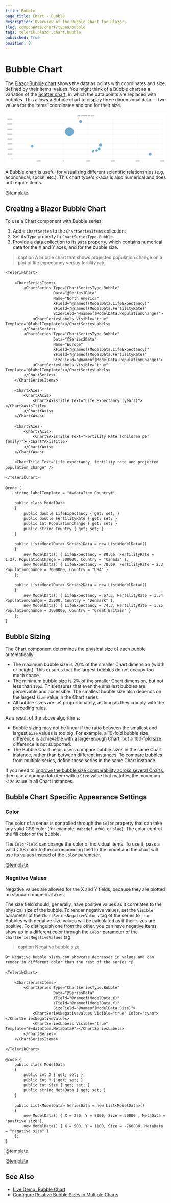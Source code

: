 ```yaml
---
title: Bubble
page_title: Chart - Bubble
description: Overview of the Bubble Chart for Blazor.
slug: components/chart/types/bubble
tags: telerik,blazor,chart,bubble
published: True
position: 0
---
```


# Bubble Chart

The <a href="https://www.telerik.com/blazor-ui/bubble-chart" target="_blank">Blazor Bubble chart</a> shows the data as points with coordinates and size defined by their items' values. You might think of a Bubble chart as a variation of the [Scatter chart](slug:components/chart/types/scatter), in which the data points are replaced with bubbles. This allows a Bubble chart to display three dimensional data — two values for the items' coordinates and one for their size.

![bubble chart](images/bubble-chart.png)

A Bubble chart is useful for visualizing different scientific relationships (e.g, economical, social, etc.). This chart type's x-axis is also numerical and does not require items.

@[template](/_contentTemplates/chart/link-to-basics.md#understand-basics-and-databinding-first)

## Creating a Blazor Bubble Chart

To use a Chart component with Bubble series:

1. Add a `ChartSeries` to the `ChartSeriesItems` collection.
2. Set its `Type` property to `ChartSeriesType.Bubble`.
3. Provide a data collection to its `Data` property, which contains numerical data for the X and Y axes, and for the bubble size.

>caption A bubble chart that shows projected population change on a plot of life expectancy versus fertility rate

````RAZOR
<TelerikChart>

    <ChartSeriesItems>
        <ChartSeries Type="ChartSeriesType.Bubble"
                     Data="@Series1Data"
                     Name="North America"
                     XField="@nameof(ModelData.LifeExpectancy)"
                     YField="@nameof(ModelData.FertilityRate)"
                     SizeField="@nameof(ModelData.PopulationChange)">
            <ChartSeriesLabels Visible="true" Template="@labelTemplate"></ChartSeriesLabels>
        </ChartSeries>
        <ChartSeries Type="ChartSeriesType.Bubble"
                     Data="@Series2Data"
                     Name="Europe"
                     XField="@nameof(ModelData.LifeExpectancy)"
                     YField="@nameof(ModelData.FertilityRate)"
                     SizeField="@nameof(ModelData.PopulationChange)">
            <ChartSeriesLabels Visible="true" Template="@labelTemplate"></ChartSeriesLabels>
        </ChartSeries>
    </ChartSeriesItems>

    <ChartXAxes>
        <ChartXAxis>
            <ChartXAxisTitle Text="Life Expectancy (years)"></ChartXAxisTitle>
        </ChartXAxis>
    </ChartXAxes>

    <ChartYAxes>
        <ChartYAxis>
            <ChartYAxisTitle Text="Fertility Rate (children per family)"></ChartYAxisTitle>
        </ChartYAxis>
    </ChartYAxes>

    <ChartTitle Text="Life expectancy, fertility rate and projected population change" />

</TelerikChart>

@code {
    string labelTemplate = "#=dataItem.Country#";

    public class ModelData
    {
        public double LifeExpectancy { get; set; }
        public double FertilityRate { get; set; }
        public int PopulationChange { get; set; }
        public string Country { get; set; }
    }

    public List<ModelData> Series1Data = new List<ModelData>()
    {
        new ModelData() { LifeExpectancy = 80.66, FertilityRate = 1.27, PopulationChange = 500000, Country = "Canada" },
        new ModelData() { LifeExpectancy = 78.09, FertilityRate = 2.3, PopulationChange = 7600000, Country = "USA" }
    };

    public List<ModelData> Series2Data = new List<ModelData>()
    {
        new ModelData() { LifeExpectancy = 67.3, FertilityRate = 1.54, PopulationChange = 25000, Country = "Denmark" },
        new ModelData() { LifeExpectancy = 74.3, FertilityRate = 1.85, PopulationChange = 3000000, Country = "Great Britain" }
    };
}
````

## Bubble Sizing

The Chart component determines the physical size of each bubble automatically:

* The maximum bubble size is 20% of the smaller Chart dimension (width or height). This ensures that the largest bubbles do not occupy too much space.
* The minimum bubble size is 2% of the smaller Chart dimension, but not less than `10px`. This ensures that even the smallest bubbles are perceivable and accessible. The smallest bubble size also depends on the largest `Size` value in the Chart series.
* All bubble sizes are set proportionately, as long as they comply with the preceding rules.

As a result of the above algorithms:

* Bubble sizing may not be linear if the ratio between the smallest and largest `Size` values is too big. For example, a 10-fold bubble size difference is achievable with a large-enough Chart, but a 100-fold size difference is not supported.
* The Bubble Chart helps users compare bubble sizes in the same Chart instance, rather than between different instances. To compare bubbles from multiple series, define these series in the same Chart instance.

If you need to [improve the bubble size comparability across several Charts](slug:chart-kb-bubble-size), then use a dummy data item with a `Size` value that matches the maximum `Size` value in all Chart instances.

## Bubble Chart Specific Appearance Settings

### Color

The color of a series is controlled through the `Color` property that can take any valid CSS color (for example, `#abcdef`, `#f00`, or `blue`). The color control the fill color of the bubble.

The `ColorField` can change the color of individual items. To use it, pass a valid CSS color to the corresponding field in the model and the chart will use its values instead of the `Color` parameter.

@[template](/_contentTemplates/chart/link-to-basics.md#opacity-area-bubble)

### Negative Values

Negative values are allowed for the X and Y fields, because they are plotted on standard numerical axes.

The size field should, generally, have positive values as it correlates to the physical size of the bubble. To render negative values, set the `Visible` parameter of the `ChartSeriesNegativeValues` tag of the series to `true`. Bubbles with negative size values will be calculated as if their sizes are positive. To distinguish one from the other, you can have negative items show up in a different color through the `Color` parameter of the `ChartSeriesNegativeValues` tag.

>caption Negative bubble size

````RAZOR
@* Negative bubble sizes can showcase decreases in values and can render in different color than the rest of the series *@

<TelerikChart>

    <ChartSeriesItems>
        <ChartSeries Type="ChartSeriesType.Bubble"
                     Data="@SeriesData"
                     XField="@nameof(ModelData.X)"
                     YField="@nameof(ModelData.Y)"
                     SizeField="@nameof(ModelData.Size)">
            <ChartSeriesNegativeValues Visible="true" Color="cyan"></ChartSeriesNegativeValues>
            <ChartSeriesLabels Visible="true" Template="#=dataItem.MetaData#"></ChartSeriesLabels>
        </ChartSeries>
    </ChartSeriesItems>

</TelerikChart>

@code {
    public class ModelData
    {
        public int X { get; set; }
        public int Y { get; set; }
        public int Size { get; set; }
        public string MetaData { get; set; }
    }

    public List<ModelData> SeriesData = new List<ModelData>()
    {
        new ModelData() { X = 250, Y = 5000, Size = 50000 , MetaData = "positive size"},
        new ModelData() { X = 500, Y = 1100, Size = -760000, MetaData = "negative size" }
    };
}
````

@[template](/_contentTemplates/chart/link-to-basics.md#configurable-nested-chart-settings)

@[template](/_contentTemplates/chart/link-to-basics.md#configurable-nested-chart-settings-numerical)

## See Also

* [Live Demo: Bubble Chart](https://demos.telerik.com/blazor-ui/chart/bubble-chart)
* [Configure Relative Bubble Sizes in Multiple Charts](slug:chart-kb-bubble-size)
